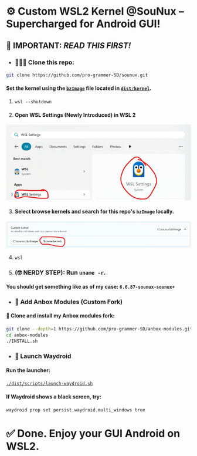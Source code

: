 # ⚙️ Custom WSL2 Kernel @SouNux – Supercharged for Android GUI!

## 🚨 IMPORTANT: *READ THIS FIRST!*

- ### 🧑‍🤝‍🧑 Clone this repo:

```bash
git clone https://github.com/pro-grammer-SD/sounux.git
```

#### Set the kernel using the [`bzImage`](/dist/kernel/bzImage) file located in [`dist/kernel`](/dist/kernel/).

1. `wsl --shutdown`

2. #### Open WSL Settings **(Newly Introduced)** in WSL 2
![](/assets/images/img1.png)

3. #### Select browse kernels and search for this repo's `bzImage` locally.
![](/assets/images/img2.png)

4. `wsl`

5. ### **(🤓 NERDY STEP)**: Run `uname -r`.
#### You should get something like as of my case: `6.6.87-sounux-sounux+`

- ### 🧩 Add Anbox Modules (Custom Fork)

#### 🤖 Clone and install my Anbox modules fork:

```bash
git clone --depth=1 https://github.com/pro-grammer-SD/anbox-modules.git
cd anbox-modules
./INSTALL.sh
```

- ### 🚀 Launch Waydroid

#### Run the launcher:

[`./dist/scripts/launch-waydroid.sh`](/dist/scripts/launch-waydroid.sh)

#### If Waydroid shows a black screen, try:

```bash
waydroid prop set persist.waydroid.multi_windows true
```

# ✅ Done. Enjoy your GUI Android on WSL2.
